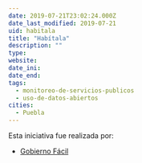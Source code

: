 ```yaml
---
date: 2019-07-21T23:02:24.000Z
date_last_modified: 2019-07-21
uid: habitala
title: "Habítala"
description: ""
type: 
website: 
date_ini: 
date_end: 
tags:
  - monitoreo-de-servicios-publicos
  - uso-de-datos-abiertos
cities: 
  - Puebla
---
```


Esta iniciativa fue realizada por:

- [Gobierno Fácil](/organizaciones/gobierno-facil)
